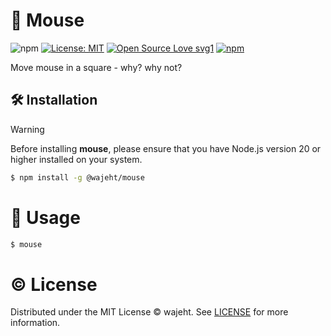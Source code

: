 # 🐁 Mouse

![npm](https://img.shields.io/npm/dw/%40wajeht%2Fmouse)
[![License: MIT](https://img.shields.io/badge/License-MIT-blue.svg)](https://github.com/wajeht/type/blob/main/LICENSE) [![Open Source Love svg1](https://badges.frapsoft.com/os/v1/open-source.svg?v=103)](https://github.com/wajeht/mouse) [![npm](https://img.shields.io/npm/v/%40wajeht%2Fmouse)](https://www.npmjs.com/package/@wajeht/mouse)

Move mouse in a square - why? why not?

## 🛠️ Installation

> [!WARNING]
> Before installing **mouse**, please ensure that you have Node.js version 20 or higher installed on your system.

```bash
$ npm install -g @wajeht/mouse
```

# 🚀 Usage

```bash
$ mouse
```

# © License

Distributed under the MIT License © wajeht. See [LICENSE](./LICENSE) for more information.
